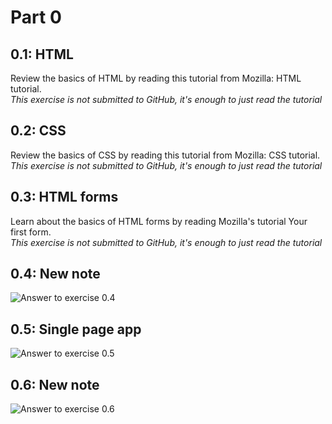 # Part 0

## 0.1: HTML
Review the basics of HTML by reading this tutorial from Mozilla: HTML tutorial.<br />
*This exercise is not submitted to GitHub, it's enough to just read the tutorial*

## 0.2: CSS
Review the basics of CSS by reading this tutorial from Mozilla: CSS tutorial.<br />
*This exercise is not submitted to GitHub, it's enough to just read the tutorial*

## 0.3: HTML forms
Learn about the basics of HTML forms by reading Mozilla's tutorial Your first form.<br />
*This exercise is not submitted to GitHub, it's enough to just read the tutorial*

## 0.4: New note
![Answer to exercise 0.4](https://github.com/alkhdaniel/Fullstack-Open-2022/blob/main/part0/0.4-New-Note.png)

## 0.5: Single page app
![Answer to exercise 0.5](https://github.com/alkhdaniel/Fullstack-Open-2022/blob/main/part0/0.5-Single-page-app.png)

## 0.6: New note
![Answer to exercise 0.6](https://github.com/alkhdaniel/Fullstack-Open-2022/blob/main/part0/0.6-New-Note.png)
